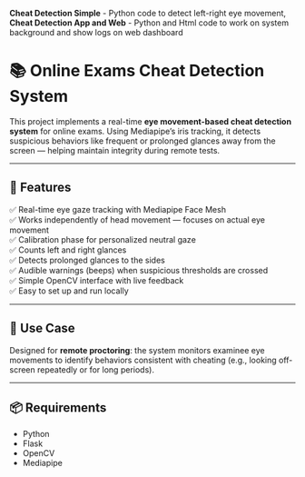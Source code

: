 **Cheat Detection Simple** - Python code to detect left-right eye movement,
**Cheat Detection App and Web** - Python and Html code to work on system background and show logs on web dashboard

# 📚 Online Exams Cheat Detection System

This project implements a real-time **eye movement-based cheat detection system** for online exams. Using Mediapipe’s iris tracking, it detects suspicious behaviors like frequent or prolonged glances away from the screen — helping maintain integrity during remote tests.

---

## 🚀 Features

✅ Real-time eye gaze tracking with Mediapipe Face Mesh  
✅ Works independently of head movement — focuses on actual eye movement  
✅ Calibration phase for personalized neutral gaze  
✅ Counts left and right glances  
✅ Detects prolonged glances to the sides  
✅ Audible warnings (beeps) when suspicious thresholds are crossed  
✅ Simple OpenCV interface with live feedback  
✅ Easy to set up and run locally

---

## 🎯 Use Case

Designed for **remote proctoring**: the system monitors examinee eye movements to identify behaviors consistent with cheating (e.g., looking off-screen repeatedly or for long periods).

---

## 📦 Requirements

- Python
- Flask
- OpenCV
- Mediapipe
